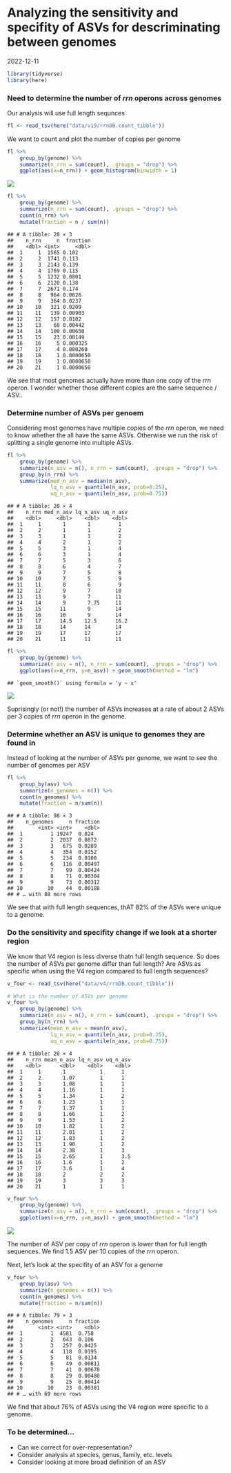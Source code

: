 Analyzing the sensitivity and specifity of ASVs for descriminating
between genomes
================
2022-12-11

``` r
library(tidyverse)
library(here)
```

### Need to determine the number of *rrn* operons across genomes

Our analysis will use full length sequnces

``` r
fl <- read_tsv(here("data/v19/rrnDB.count_tibble"))
```

We want to count and plot the number of copies per genome

``` r
fl %>% 
    group_by(genome) %>%
    summarize(n_rrn = sum(count), .groups = "drop") %>%
    ggplot(aes(x=n_rrn)) + geom_histogram(binwidth = 1)
```

![](2022-12-11_genome_sens_spec_files/figure-gfm/rrn-1.png)<!-- -->

``` r
fl %>% 
    group_by(genome) %>%
    summarize(n_rrn = sum(count), .groups = "drop") %>%
    count(n_rrn) %>%
    mutate(fraction = n / sum(n))
```

    ## # A tibble: 20 × 3
    ##    n_rrn     n  fraction
    ##    <dbl> <int>     <dbl>
    ##  1     1  1565 0.102    
    ##  2     2  1741 0.113    
    ##  3     3  2143 0.139    
    ##  4     4  1769 0.115    
    ##  5     5  1232 0.0801   
    ##  6     6  2120 0.138    
    ##  7     7  2671 0.174    
    ##  8     8   964 0.0626   
    ##  9     9   364 0.0237   
    ## 10    10   321 0.0209   
    ## 11    11   139 0.00903  
    ## 12    12   157 0.0102   
    ## 13    13    68 0.00442  
    ## 14    14   100 0.00650  
    ## 15    15    23 0.00149  
    ## 16    16     5 0.000325 
    ## 17    17     4 0.000260 
    ## 18    18     1 0.0000650
    ## 19    19     1 0.0000650
    ## 20    21     1 0.0000650

We see that most genomes actually have more than one copy of the *rrn*
operon. I wonder whether those different copies are the same sequence /
ASV..

### Determine number of ASVs per genoem

Considering most genomes have multiple copies of the *rrn* operon, we
need to know whether the all have the same ASVs. Otherwise we run the
risk of splitting a single genome into multiple ASVs.

``` r
fl %>%
    group_by(genome) %>%
    summarize(n_asv = n(), n_rrn = sum(count), .groups = "drop") %>%
    group_by(n_rrn) %>%
    summarize(med_n_asv = median(n_asv),
              lq_n_asv = quantile(n_asv, prob=0.25),
              uq_n_asv = quantile(n_asv, prob=0.75))
```

    ## # A tibble: 20 × 4
    ##    n_rrn med_n_asv lq_n_asv uq_n_asv
    ##    <dbl>     <dbl>    <dbl>    <dbl>
    ##  1     1       1       1         1  
    ##  2     2       1       1         2  
    ##  3     3       1       1         2  
    ##  4     4       2       1         2  
    ##  5     5       3       1         4  
    ##  6     6       3       1         4  
    ##  7     7       5       3         6  
    ##  8     8       6       4         7  
    ##  9     9       7       5         8  
    ## 10    10       7       5         9  
    ## 11    11       8       6         9  
    ## 12    12       9       7        10  
    ## 13    13       9       7        11  
    ## 14    14       9       7.75     11  
    ## 15    15      11       9        14  
    ## 16    16      10       9        14  
    ## 17    17      14.5    12.5      16.2
    ## 18    18      14      14        14  
    ## 19    19      17      17        17  
    ## 20    21      11      11        11

``` r
fl %>%
    group_by(genome) %>%
    summarize(n_asv = n(), n_rrn = sum(count), .groups = "drop") %>%
    ggplot(aes(x=n_rrn, y=n_asv)) + geom_smooth(method = "lm")
```

    ## `geom_smooth()` using formula = 'y ~ x'

![](2022-12-11_genome_sens_spec_files/figure-gfm/unnamed-chunk-2-1.png)<!-- -->

Suprisingly (or not!) the number of ASVs increases at a rate of about 2
ASVs per 3 copies of *rrn* operon in the genome.

### Determine whether an ASV is unique to genomes they are found in

Instead of looking at the number of ASVs per genome, we want to see the
number of genomes per ASV

``` r
fl %>%
    group_by(asv) %>%
    summarize(n_genomes = n()) %>%
    count(n_genomes) %>%
    mutate(fraction = n/sum(n))
```

    ## # A tibble: 98 × 3
    ##    n_genomes     n fraction
    ##        <int> <int>    <dbl>
    ##  1         1 19247  0.824  
    ##  2         2  2037  0.0872 
    ##  3         3   675  0.0289 
    ##  4         4   354  0.0152 
    ##  5         5   234  0.0100 
    ##  6         6   116  0.00497
    ##  7         7    99  0.00424
    ##  8         8    71  0.00304
    ##  9         9    73  0.00312
    ## 10        10    44  0.00188
    ## # … with 88 more rows

We see that with full length sequences, thAT 82% of the ASVs were unique
to a genome.

### Do the sensitivity and specifity change if we look at a shorter region

We know that V4 region is less diverse thatn full length sequence. So
does the number of ASVs per genome differ than full length? Are ASVs as
specific when using the V4 region compared to full length sequences?

``` r
v_four <- read_tsv(here("data/v4/rrnDB.count_tibble"))

# What is the number of ASVs per genome
v_four %>%
    group_by(genome) %>%
    summarize(n_asv = n(), n_rrn = sum(count), .groups = "drop") %>%
    group_by(n_rrn) %>%
    summarize(mean_n_asv = mean(n_asv),
              lq_n_asv = quantile(n_asv, prob=0.25),
              uq_n_asv = quantile(n_asv, prob=0.75))
```

    ## # A tibble: 20 × 4
    ##    n_rrn mean_n_asv lq_n_asv uq_n_asv
    ##    <dbl>      <dbl>    <dbl>    <dbl>
    ##  1     1       1           1      1  
    ##  2     2       1.07        1      1  
    ##  3     3       1.08        1      1  
    ##  4     4       1.16        1      1  
    ##  5     5       1.34        1      2  
    ##  6     6       1.23        1      1  
    ##  7     7       1.37        1      1  
    ##  8     8       1.66        1      2  
    ##  9     9       1.53        1      2  
    ## 10    10       1.82        1      2  
    ## 11    11       2.01        1      2  
    ## 12    12       1.83        1      2  
    ## 13    13       1.90        1      2  
    ## 14    14       2.38        1      3  
    ## 15    15       2.65        1      3.5
    ## 16    16       1.6         1      2  
    ## 17    17       3.6         1      4  
    ## 18    18       2           2      2  
    ## 19    19       3           3      3  
    ## 20    21       1           1      1

``` r
v_four %>%
    group_by(genome) %>%
    summarize(n_asv = n(), n_rrn = sum(count), .groups = "drop") %>%
    ggplot(aes(x=n_rrn, y=n_asv)) + geom_smooth(method = "lm")
```

![](2022-12-11_genome_sens_spec_files/figure-gfm/read_v4-1.png)<!-- -->

The number of ASV per copy of *rrn* operon is lower than for full length
sequences. We find 1.5 ASV per 10 copies of the *rrn* operon.

Next, let’s look at the specifity of an ASV for a genome

``` r
v_four %>%
    group_by(asv) %>%
    summarize(n_genomes = n()) %>%
    count(n_genomes) %>%
    mutate(fraction = n/sum(n))
```

    ## # A tibble: 79 × 3
    ##    n_genomes     n fraction
    ##        <int> <int>    <dbl>
    ##  1         1  4581  0.758  
    ##  2         2   643  0.106  
    ##  3         3   257  0.0425 
    ##  4         4   118  0.0195 
    ##  5         5    81  0.0134 
    ##  6         6    49  0.00811
    ##  7         7    41  0.00678
    ##  8         8    29  0.00480
    ##  9         9    25  0.00414
    ## 10        10    23  0.00381
    ## # … with 69 more rows

We find that about 76% of ASVs using the V4 region were specific to a
genome.

### To be determined…

- Can we correct for over-representation?
- Consider analysis at species, genus, family, etc. levels
- Consider looking at more broad definition of an ASV
